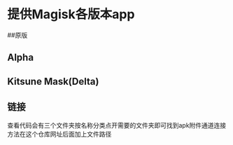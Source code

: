 # 提供Magisk各版本app

##原版     


## Alpha      


## Kitsune Mask(Delta)    


## 链接      
查看代码会有三个文件夹按名称分类点开需要的文件夹即可找到apk附件通道连接方法在这个仓库网址后面加上文件路径